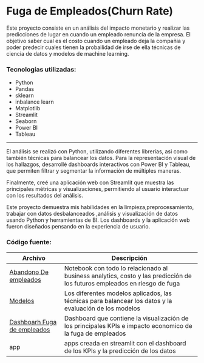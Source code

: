 # Fuga de Empleados(Churn Rate)  

Este proyecto consiste en un análisis del impacto monetario y realizar las predicciones de lugar en cuando un empleado renuncia de la empresa. El objetivo saber cual es el costo cuando un empleado deja la compañia y poder predecir cuales tienen la probailidad de irse de ella técnicas de ciencia de datos y modelos de machine learning.  
### Tecnologías utilizadas:
- Python
- Pandas
- sklearn
- inbalance learn
- Matplotlib
- Streamlit
- Seaborn
- Power BI
- Tableau
________________________________________
El análisis se realizó con Python, utilizando diferentes librerías, asi como también técnicas para balancear los datos.
Para la representación visual de los hallazgos, desarrollé dashboards interactivos con Power BI y Tableau, que permiten filtrar y segmentar la información de múltiples maneras.    

Finalmente, creé una aplicación web con Streamlit que muestra las principales métricas y visualizaciones, permitiendo al usuario interactuar con los resultados del análisis.    

Este proyecto demuestra mis habilidades en la limpieza,preprocesamiento, trabajar con datos desbalanceados ,análisis y visualización de datos usando Python y herramientas de BI. Los dashboards y la aplicación web fueron diseñados pensando en la experiencia de usuario. 

### Código fuente: 
| Archivo | Descripción  |
|----------|-------------|
| [Abandono De empleados](https://nbviewer.org/github/luishernand/fuga_empleados/blob/main/Abandono%20de%20empleados.ipynb)  |Notebook con todo lo relacionado al business analytics, costo y las predicción de los futuros empleados en riesgo de fuga |     
| [Modelos](https://nbviewer.org/github/luishernand/fuga_empleados/blob/main/Modelos.ipynb)   | Los diferentes modelos aplicados, las técnicas para balancear los datos y la evaluación de los modelos   |  
| [Dashboarh Fuga de empleados](https://github.com/luishernand/fuga_empleados/blob/main/dashboard%20fuga%20de%20empleados.pbix)   | Dashboard que contiene la visualización de los principales KPIs e impacto economico de la fuga de empleados |
| app   | apps creada en streamlit con el dashboard de los KPIs y la predicción de los datos |

